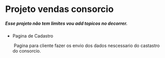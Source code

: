 # Projeto vendas consorcio

##### Esse projeto não tem limites vou add topicos no decorrer.



- Pagina de Cadastro

  ​	Pagina para cliente fazer os envio dos dados nescessario do castastro do consorcio.






